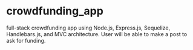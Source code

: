 # crowdfunding_app
full-stack crowdfunding app using Node.js, Express.js, Sequelize, Handlebars.js, and MVC architecture. User will be able to make a post to ask for funding.
